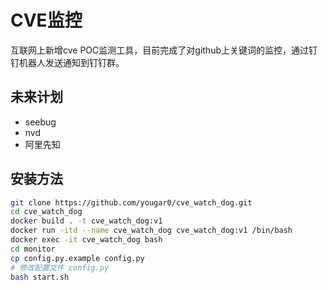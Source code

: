 # CVE监控

互联网上新增cve POC监测工具，目前完成了对github上关键词的监控，通过钉钉机器人发送通知到钉钉群。

## 未来计划

* seebug
* nvd
* 阿里先知

## 安装方法

```bash
git clone https://github.com/yougar0/cve_watch_dog.git
cd cve_watch_dog
docker build . -t cve_watch_dog:v1
docker run -itd --name cve_watch_dog cve_watch_dog:v1 /bin/bash
docker exec -it cve_watch_dog bash
cd monitor
cp config.py.example config.py
# 修改配置文件 config.py
bash start.sh
```